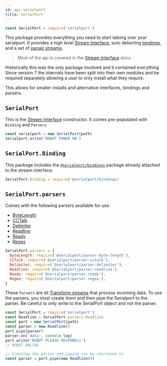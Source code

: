 ```yaml
---
id: api-serialport
title: SerialPort
---
```

```js
const SerialPort = require('serialport')
```

This package provides everything you need to start talking over your serialport. It provides a high level [Stream Interface](api-stream.md), auto detecting [bindings](api-bindings.md), and a set of [parser streams](#serialportparsers).

> Most of the api is covered in the [Stream Interface](api-stream.md) docs.

Historically this was the only package involved and it contained everything. Since version 7 the internals have been split into their own modules and be required separately allowing a user to only install what they require.

This allows for smaller installs and alternative interfaces, bindings and parsers.

## `SerialPort`

This is the [Stream Interface](api-stream.md) constructor. It comes pre-populated with `Binding` and `Parsers`

```js
const serialport = new SerialPort(path)
serialport.write('ROBOT POWER ON')
```

## `SerialPort.Binding`

This package includes the [`@serialport/bindings`](api-bindings.md) package already attached to the stream interface.

```js
SerialPort.Binding = require('@serialport/bindings)
```

## `SerialPort.parsers`

Comes with the following parsers available for use.

- [ByteLength](api-parser-byte-length.md)
- [CCTalk](api-parser-cctalk.md)
- [Delimiter](api-parser-delimiter.md)
- [Readline](api-parser-readline.md)
- [Ready](api-parser-ready.md)
- [Regex](api-parser-regex.md)

```js
SerialPort.parsers = {
  ByteLength: require('@serialport/parser-byte-length'),
  CCTalk: require('@serialport/parser-cctalk'),
  Delimiter: require('@serialport/parser-delimiter'),
  Readline: require('@serialport/parser-readline'),
  Ready: require('@serialport/parser-ready'),
  Regex: require('@serialport/parser-regex'),
}
```

These `Parsers` are all [Transform streams](https://nodejs.org/api/stream.html#stream_class_stream_transform) that process incoming data. To use the parsers, you must create them and then pipe the Serialport to the parser. Be careful to only write to the SerialPort object and not the parser.

```js
const SerialPort = require('serialport')
const Readline = SerialPort.parsers.Readline
const port = new SerialPort(path)
const parser = new Readline()
port.pipe(parser)
parser.on('data', console.log)
port.write('ROBOT PLEASE RESPOND\n')
// ROBOT ONLINE

// Creating the parser and piping can be shortened to
const parser = port.pipe(new Readline())
```